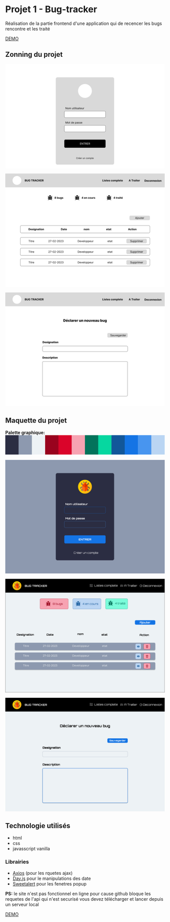 
# Projet 1 - Bug-tracker

Réalisation de la partie frontend d'une application qui de recencer les bugs rencontre et les traité

[DEMO](https://assadi-dev.github.io/Bug-tracker/)

## Zonning du projet

![alt wireframe-page connexion](./doc/Wireframe%20-%20Connexion.jpg)

![alt wireframe-page Liste des bugs](./doc/Wireframe%20-%20Page%20principale.jpg)

![alt wireframe-page ajouter un bug](./doc/Wireframe%20-%20Page%20Ajouter%20un%20bug.jpg)


## Maquette du projet

**Palette graphique:** ![alt Palette graphique](./doc/Palette.jpg)

![alt maquette-page connexion](./doc/Maquette-%20Connexion.jpg)

![alt maquette-page Listes des bugs](./doc/Maquette%20-%20Page%20principale.jpg)

![alt maquette-page ajouter un bug](./doc/Maquette-%20Page%20Ajouter%20un%20bug.jpg)

## Technologie utilisés

- html 
- css
- javasscript vanilla

### Librairies 
-  [Axios](https://axios-http.com/fr/docs/intro) (pour les rquetes ajax)
- [Day.js](https://day.js.org/) pour le manipulations des date
- [Sweetalert](https://sweetalert2.github.io/#download) pour les fenetres popup 


**PS:** le site n'est pas fonctionnel en ligne pour cause github bloque les requetes de l'api qui n'est securisé vous devez télécharger et lancer depuis un serveur local


[DEMO](https://assadi-dev.github.io/Bug-tracker/)


 
